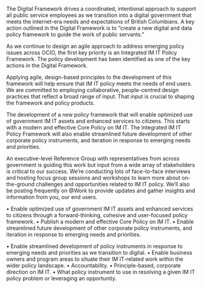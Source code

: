 The Digital Framework drives a coordinated, intentional approach to support all public service employees as we transition into a digital government that meets the internet-era needs and expectations of British Columbians. A key action outlined in the Digital Framework is to “create a new digital and data policy framework to guide the work of public servants.” 

As we continue to design an agile approach to address emerging policy issues across OCIO, the first key priority is an Integrated IM IT Policy Framework.  The policy development has been identified as one of the key actions in the Digital Framework. 

Applying agile, design-based principles to the development of this framework will help ensure that IM IT policy meets the needs of end users. We are committed to employing collaborative, people-centred design practices that reflect a broad range of input. That input is crucial to shaping the framework and policy products.

The development of a new policy framework that will enable optimized use of government IM IT assets and enhanced services to citizens. This starts with a modern and effective Core Policy on IM IT. The Integrated IM IT Policy Framework will also enable streamlined future development of other corporate policy instruments, and iteration in response to emerging needs and priorities.

An executive-level Reference Group with representatives from across government is guiding this work but input from a wide array of stakeholders is critical to our success. We’re conducting lots of face-to-face interviews and hosting focus group sessions and workshops to learn more about on-the-ground challenges and opportunities related to IM IT policy. We’ll also be posting frequently on @Work to provide updates and gather insights and information from you, our end users. 

 
•	Enable optimized use of government IM IT assets and enhanced services to citizens through a forward-thinking, cohesive and user-focused policy framework.
•	Publish a modern and effective Core Policy on IM IT.
•	Enable streamlined future development of other corporate policy instruments, and iteration in response to emerging needs and priorities.


•	Enable streamlined development of policy instruments in response to emerging needs and priorities as we transition to digital.
•	Enable business owners and program areas to situate their IM IT-related work within the wider policy landscape.
•	Accountability.
•	Principle-based, corporate direction on IM IT.
•	What policy instrument to use in resolving a given IM IT policy problem or leveraging an opportunity.

